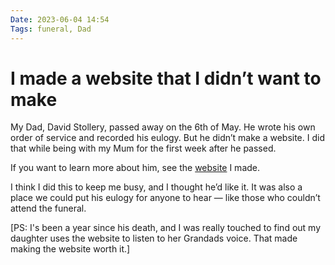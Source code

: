 ```yaml
---
Date: 2023-06-04 14:54
Tags: funeral, Dad
---
```


# I made a website that I didn’t want to make

My Dad, David Stollery, passed away on the 6th of May. He wrote his own order of service and recorded his eulogy. But he didn’t make a website. I did that while being with my Mum for the first week after he passed. 

If you want to learn more about him, see the [website](https://david.stollerys.co.uk) I made.

I think I did this to keep me busy, and I thought he’d like it. It was also a place we could put his eulogy for anyone to hear — like those who couldn’t attend the funeral.

[PS: I's been a year since his death, and I was really touched to find out my daughter uses the website to listen to her Grandads voice. That made making the website worth it.]